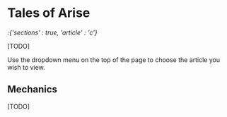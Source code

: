 # Tales of Arise

*:{'sections' : true, 'article' : 'c'}*

[TODO]

Use the dropdown menu on the top of the page to choose the article you wish to view.

## Mechanics

[TODO]
